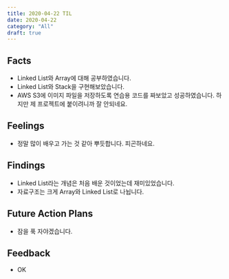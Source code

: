 ```yaml
---
title: 2020-04-22 TIL
date: 2020-04-22
category: "All"
draft: true
---
```


## Facts

- Linked List와 Array에 대해 공부하였습니다.
- Linked List와 Stack을 구현해보았습니다.
- AWS S3에 이미지 파일을 저장하도록 연습용 코드를 짜보았고 성공하였습니다. 하지만 제 프로젝트에 붙이려니까 잘 안되네요.

## Feelings

- 정말 많이 배우고 가는 것 같아 뿌듯합니다. 피곤하네요.

## Findings

- Linked List라는 개념은 처음 배운 것이었는데 재미있었습니다.
- 자료구조는 크게 Array와 Linked List로 나뉩니다.

## Future Action Plans

- 잠을 푹 자야겠습니다.

## Feedback

- OK
